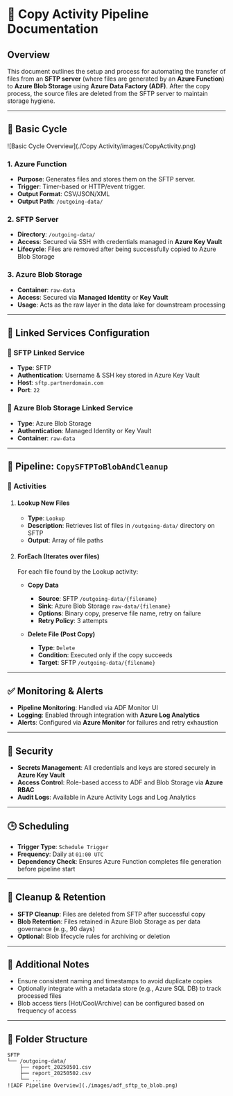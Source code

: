 # 📄 Copy Activity Pipeline Documentation

## Overview

This document outlines the setup and process for automating the transfer of files from an **SFTP server** (where files are generated by an **Azure Function**) to **Azure Blob Storage** using **Azure Data Factory (ADF)**. After the copy process, the source files are deleted from the SFTP server to maintain storage hygiene.

---

## 🧩 Basic Cycle

<!-- Practice\Copy Activity\images\CopyActivity.png -->
![Basic Cycle Overview](./Copy Activity/images/CopyActivity.png)
### 1. Azure Function
- **Purpose**: Generates files and stores them on the SFTP server.
- **Trigger**: Timer-based or HTTP/event trigger.
- **Output Format**: CSV/JSON/XML
- **Output Path**: `/outgoing-data/`

### 2. SFTP Server
- **Directory**: `/outgoing-data/`
- **Access**: Secured via SSH with credentials managed in **Azure Key Vault**
- **Lifecycle**: Files are removed after being successfully copied to Azure Blob Storage

### 3. Azure Blob Storage
- **Container**: `raw-data`
- **Access**: Secured via **Managed Identity** or **Key Vault**
- **Usage**: Acts as the raw layer in the data lake for downstream processing

---

## 🔗 Linked Services Configuration

### 🔹 SFTP Linked Service
- **Type**: SFTP
- **Authentication**: Username & SSH key stored in Azure Key Vault
- **Host**: `sftp.partnerdomain.com`
- **Port**: `22`

### 🔹 Azure Blob Storage Linked Service
- **Type**: Azure Blob Storage
- **Authentication**: Managed Identity or Key Vault
- **Container**: `raw-data`

---

## 🔄 Pipeline: `CopySFTPToBlobAndCleanup`

### 🔸 Activities

1. #### Lookup New Files
   - **Type**: `Lookup`
   - **Description**: Retrieves list of files in `/outgoing-data/` directory on SFTP
   - **Output**: Array of file paths

2. #### ForEach (Iterates over files)
   For each file found by the Lookup activity:

   - **Copy Data**
     - **Source**: SFTP `/outgoing-data/{filename}`
     - **Sink**: Azure Blob Storage `raw-data/{filename}`
     - **Options**: Binary copy, preserve file name, retry on failure
     - **Retry Policy**: 3 attempts

   - **Delete File (Post Copy)**
     - **Type**: `Delete`
     - **Condition**: Executed only if the copy succeeds
     - **Target**: SFTP `/outgoing-data/{filename}`

---

## ✅ Monitoring & Alerts

- **Pipeline Monitoring**: Handled via ADF Monitor UI
- **Logging**: Enabled through integration with **Azure Log Analytics**
- **Alerts**: Configured via **Azure Monitor** for failures and retry exhaustion

---

## 🔐 Security

- **Secrets Management**: All credentials and keys are stored securely in **Azure Key Vault**
- **Access Control**: Role-based access to ADF and Blob Storage via **Azure RBAC**
- **Audit Logs**: Available in Azure Activity Logs and Log Analytics

---

## 🕒 Scheduling

- **Trigger Type**: `Schedule Trigger`
- **Frequency**: Daily at `01:00 UTC`
- **Dependency Check**: Ensures Azure Function completes file generation before pipeline start

---

## 🧹 Cleanup & Retention

- **SFTP Cleanup**: Files are deleted from SFTP after successful copy
- **Blob Retention**: Files retained in Azure Blob Storage as per data governance (e.g., 90 days)
- **Optional**: Blob lifecycle rules for archiving or deletion

---

## 📌 Additional Notes

- Ensure consistent naming and timestamps to avoid duplicate copies
- Optionally integrate with a metadata store (e.g., Azure SQL DB) to track processed files
- Blob access tiers (Hot/Cool/Archive) can be configured based on frequency of access

---

## 📁 Folder Structure

```text
SFTP
└── /outgoing-data/
    ├── report_20250501.csv
    ├── report_20250502.csv
    └── ...
![ADF Pipeline Overview](./images/adf_sftp_to_blob.png)
